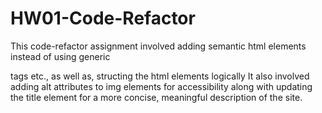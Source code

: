 # HW01-Code-Refactor

This code-refactor assignment involved adding semantic html elements instead of using generic <div> tags etc.,
  as well as, structing the html elements logically
It also involved adding alt attributes to img elements for accessibility 
  along with updating the title element for a more concise, meaningful description of the site. 
